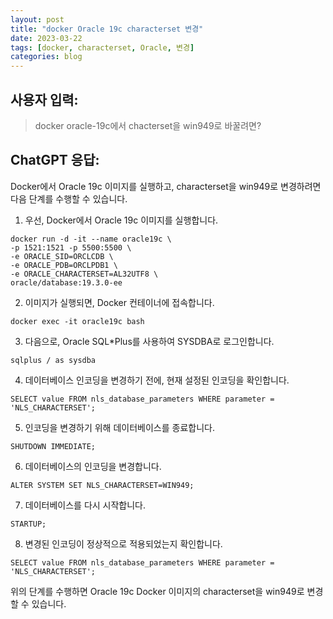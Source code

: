 ```yaml
---
layout: post
title: "docker Oracle 19c characterset 변경"
date: 2023-03-22
tags: [docker, characterset, Oracle, 변경]
categories: blog
---
```


## 사용자 입력:
> docker oracle-19c에서 chacterset을 win949로 바꿀려면?

## ChatGPT 응답:
> 

Docker에서 Oracle 19c 이미지를 실행하고, characterset을 win949로 변경하려면 다음 단계를 수행할 수 있습니다.

1. 우선, Docker에서 Oracle 19c 이미지를 실행합니다.

```
docker run -d -it --name oracle19c \
-p 1521:1521 -p 5500:5500 \
-e ORACLE_SID=ORCLCDB \
-e ORACLE_PDB=ORCLPDB1 \
-e ORACLE_CHARACTERSET=AL32UTF8 \
oracle/database:19.3.0-ee
```

2. 이미지가 실행되면, Docker 컨테이너에 접속합니다.

```
docker exec -it oracle19c bash
```

3. 다음으로, Oracle SQL*Plus를 사용하여 SYSDBA로 로그인합니다.

```
sqlplus / as sysdba
```

4. 데이터베이스 인코딩을 변경하기 전에, 현재 설정된 인코딩을 확인합니다.

```
SELECT value FROM nls_database_parameters WHERE parameter = 'NLS_CHARACTERSET';
```

5. 인코딩을 변경하기 위해 데이터베이스를 종료합니다.

```
SHUTDOWN IMMEDIATE;
```

6. 데이터베이스의 인코딩을 변경합니다.

```
ALTER SYSTEM SET NLS_CHARACTERSET=WIN949;
```

7. 데이터베이스를 다시 시작합니다.

```
STARTUP;
```

8. 변경된 인코딩이 정상적으로 적용되었는지 확인합니다.

```
SELECT value FROM nls_database_parameters WHERE parameter = 'NLS_CHARACTERSET';
```

위의 단계를 수행하면 Oracle 19c Docker 이미지의 characterset을 win949로 변경할 수 있습니다.


